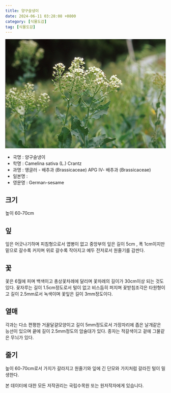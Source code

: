 ```yaml
---
title: 양구슬냉이
date: 2024-06-11 03:28:08 +0800
category: [식물도감]
tag: [식물도감]
---
```




![양구슬냉이](/assets/img/fileUpload/plants/basic/Cruciferae/Camelina/8487/8487_1_th2.jpg)
- 국명 : 양구슬냉이
- 학명 : Camelina sativa (L.) Crantz
- 과명 : 앵글러 - 배추과 (Brassicaceae) APG Ⅳ- 배추과 (Brassicaceae)
- 일본명 : 
- 영문명 : German-sesame


## 크기
높이 60-70cm
## 잎
잎은 어긋나기하며 피침형으로서 엽병이 없고 중앙부의 잎은 길이 5cm , 폭 1cm이지만 밑으로 갈수록 커지며 위로 갈수록 작아지고 예두 전저로서 원줄기를 감싼다.
## 꽃
꽃은 6월에 피며 백색이고 총상꽃차례에 달리며 꽃차례의 길이가 30cm이상 되는 것도 있다. 꽃자루는 길이 1.5cm정도로서 털이 없고 비스듬히 퍼지며 꽃받침조각은 타원형이고 길이 2.5mm로서 녹색이며 꽃잎은 길이 3mm정도이다.
## 열매
각과는 다소 편평한 거꿀달걀모양이고 길이 5mm정도로서 가장자리에 좁은 날개같은 능선이 있으며 끝에 길이 2.5mm정도의 암술대가 있다. 종자는 적갈색이고 겉에 그물같은 무늬가 있다.
## 줄기
높이 60-70cm로서 가지가 갈라지고 원줄기와 잎에 긴 단모와 가지처럼 갈라진 털이 밀생한다.






본 데이터에 대한 모든 저작권리는 국립수목원 또는 원저작자에게 있습니다.

